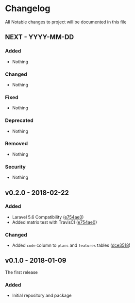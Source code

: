 # Changelog

All Notable changes to project will be documented in this file


## NEXT - YYYY-MM-DD

### Added
- Nothing

### Changed
- Nothing

### Fixed
- Nothing

### Deprecated
- Nothing

### Removed
- Nothing

### Security
- Nothing


## v0.2.0 - 2018-02-22

### Added
- Laravel 5.6 Compatibility ([e754ae0](https://github.com/oanhnn/laravel-pricing-plans/commit/e754ae01a6c086d1c5b75074b1376a057d616b35))
- Added matrix test with TravisCI ([e754ae0](https://github.com/oanhnn/laravel-pricing-plans/commit/e754ae01a6c086d1c5b75074b1376a057d616b35))

### Changed
- Added `code` column to `plans` and `features` tables ([dce3518](https://github.com/oanhnn/laravel-pricing-plans/commit/dce351893d386d8cd8207608c8f92820767c8ac8))


## v0.1.0 - 2018-01-09

The first release

### Added
- Initial repository and package
